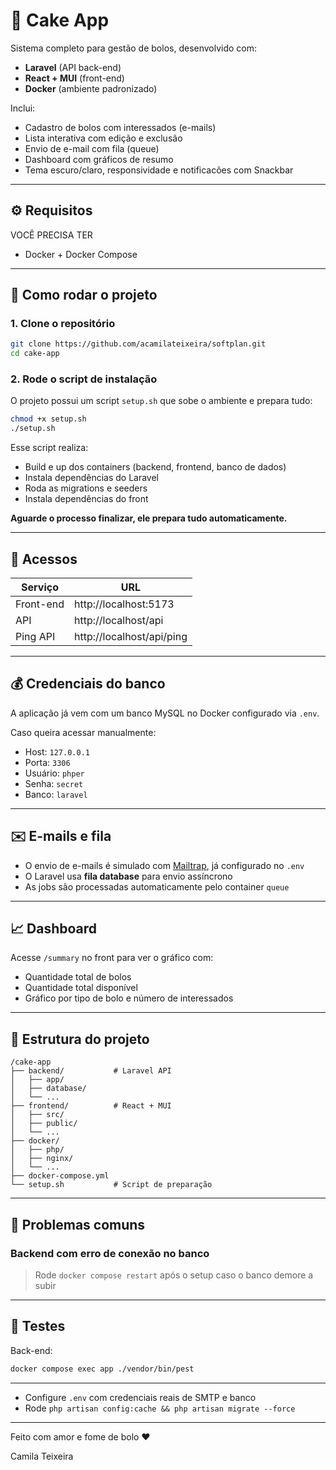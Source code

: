 # 🍰 Cake App

Sistema completo para gestão de bolos, desenvolvido com:

- **Laravel** (API back-end)
- **React + MUI** (front-end)
- **Docker** (ambiente padronizado)

Inclui:
- Cadastro de bolos com interessados (e-mails)
- Lista interativa com edição e exclusão
- Envio de e-mail com fila (queue)
- Dashboard com gráficos de resumo
- Tema escuro/claro, responsividade e notificacões com Snackbar

---

## ⚙️ Requisitos
  VOCÊ PRECISA TER
- Docker + Docker Compose

---

## 📂 Como rodar o projeto

### 1. Clone o repositório
```bash
git clone https://github.com/acamilateixeira/softplan.git
cd cake-app
```

### 2. Rode o script de instalação
O projeto possui um script `setup.sh` que sobe o ambiente e prepara tudo:

```bash
chmod +x setup.sh
./setup.sh
```

Esse script realiza:
- Build e up dos containers (backend, frontend, banco de dados)
- Instala dependências do Laravel
- Roda as migrations e seeders
- Instala dependências do front

**Aguarde o processo finalizar, ele prepara tudo automaticamente.**

---

## 🚀 Acessos

| Serviço     | URL                     |
|-------------|-------------------------|
| Front-end   | http://localhost:5173   |
| API         | http://localhost/api    |
| Ping API    | http://localhost/api/ping |

---

## 💰 Credenciais do banco
A aplicação já vem com um banco MySQL no Docker configurado via `.env`. 

Caso queira acessar manualmente:

- Host: `127.0.0.1`
- Porta: `3306`
- Usuário: `phper`
- Senha: `secret`
- Banco: `laravel`

---

## ✉️ E-mails e fila

- O envio de e-mails é simulado com [Mailtrap](https://mailtrap.io), já configurado no `.env`
- O Laravel usa **fila database** para envio assíncrono
- As jobs são processadas automaticamente pelo container `queue`

---

## 📈 Dashboard

Acesse `/summary` no front para ver o gráfico com:
- Quantidade total de bolos
- Quantidade total disponível
- Gráfico por tipo de bolo e número de interessados

---

## 📖 Estrutura do projeto

```
/cake-app
├── backend/           # Laravel API
│   ├── app/
│   ├── database/
│   └── ...
├── frontend/          # React + MUI
│   ├── src/
│   ├── public/
│   └── ...
├── docker/
│   ├── php/
│   ├── nginx/
│   └── ...
├── docker-compose.yml
└── setup.sh           # Script de preparação
```

---

## 🚫 Problemas comuns

### Backend com erro de conexão no banco
> Rode `docker compose restart` após o setup caso o banco demore a subir

---

## 📝 Testes

Back-end:
```bash
docker compose exec app ./vendor/bin/pest
```

---

- Configure `.env` com credenciais reais de SMTP e banco
- Rode `php artisan config:cache && php artisan migrate --force`

---

Feito com amor e fome de bolo ❤️

Camila Teixeira
